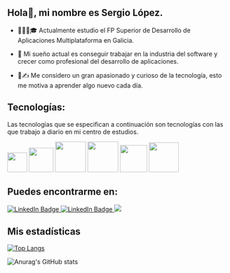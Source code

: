 ## Hola👋, mi nombre es Sergio López.

* 🧑🏽‍💻🎓 Actualmente estudio el FP Superior de Desarrollo de Aplicaciones Multiplataforma en Galicia.

* 💫 Mi sueño actual es conseguir trabajar en la industria del software y crecer como profesional del desarrollo de aplicaciones. 
* 🔎✍️ Me considero un gran apasionado y curioso de la tecnología, esto me motiva a aprender algo nuevo cada día.  

## Tecnologías:

Las tecnologías que se especifican a continuación son tecnologías con las que trabajo a diario en mi centro de estudios.
<div id=techBadges>
  <img src="https://img.shields.io/badge/Java-ED8B00?style=for-the-badge&logo=java&logoColor=white" width="45px"/>
  <img src="https://img.shields.io/badge/PHP-777BB4?style=for-the-badge&logo=php&logoColor=white" width="56px"/>
  <img src="https://img.shields.io/badge/MySQL-005C84?style=for-the-badge&logo=mysql&logoColor=white" width="70px"/>
 	<img src="https://img.shields.io/badge/HTML5-E34F26?style=for-the-badge&logo=html5&logoColor=white" width="70px"/>
  <img src="https://img.shields.io/badge/CSS3-1572B6?style=for-the-badge&logo=css3&logoColor=white" width="62px"/>
  <img src=https://img.shields.io/badge/Linux-FCC624?style=for-the-badge&logo=linux&logoColor=black width="68px"/>
</div>


## Puedes encontrarme en:

<div id="sMBadges">
  <a href="https://www.linkedin.com/in/sergio-l%C3%B3pez-g%C3%B3mez/" target="_blank">
  <img src="https://img.shields.io/badge/LinkedIn-0077B5?style=for-the-badge&logo=linkedin&logoColor=white" alt="LinkedIn Badge"/>
  <a href="https://twitter.com/sergiolopez_gmz" target="_blank">
  <img src="https://img.shields.io/badge/Twitter-0077B5?style=for-the-badge&logo=twitter&logoColor=white" alt="LinkedIn Badge"/>
  </a>
  <a href="mailto:sergiolopezgmz.dam@gmail.com">
  <img src="https://img.shields.io/badge/Gmail-D14836?style=for-the-badge&logo=gmail&logoColor=white">
  </a>
</div>

## Mis estadísticas


[![Top Langs](https://github-readme-stats.vercel.app/api/top-langs/?username=sergiolpzgmz&layout=compact)](https://github.com/anuraghazra/github-readme-stats)

![Anurag's GitHub stats](https://github-readme-stats.vercel.app/api?username=sergiolpzgmz&show_icons=true)
